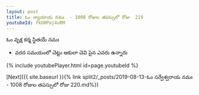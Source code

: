 ```yaml
---
layout: post
title: ఓం న్యాయాయ నమః  - 1008 రోజుల తపస్సులో రోజు  219
youtubeId: fkO0Paj4uRM
---
```

 
 
 ఓం వృక్ష కర్మ స్థితయే నమః  
 
 -  వరద సమయంలో చెట్టు ఆకులా చెవి పైన ఎవరు ఉన్నారు 
 
  
 
  
 
 
 
 
 
 


{% include youtubePlayer.html id=page.youtubeId %}
 
[Next]({{ site.baseurl }}{% link  split2/_posts/2019-08-13-ఓం సర్వేశ్వరాయ నమః  - 1008 రోజుల తపస్సులో రోజు  220.md%})
 
